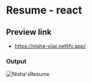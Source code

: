 # Resume - react

## Preview link
- https://nisha-vijai.netlify.app/

### Output
![Nisha'sResume](https://github.com/NishaVijai/Resume-master/assets/26595961/cf398497-8fbf-4912-9a51-0eb1d2828e70)

